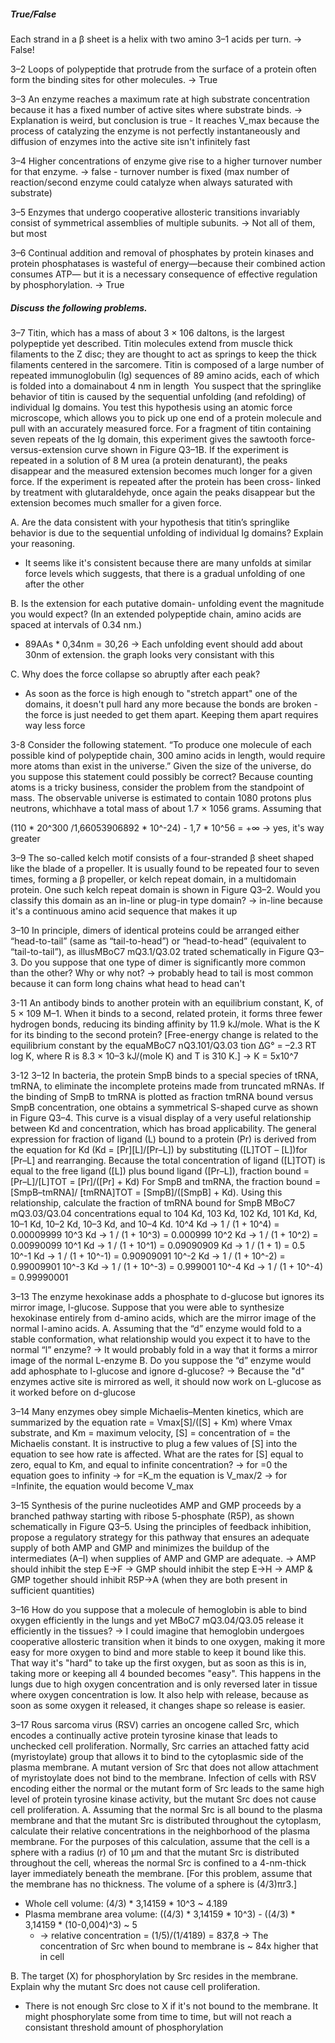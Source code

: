 
##### True/False
Each strand in a β sheet is a helix with two amino
3–1 acids per turn.
→ False!

3–2 Loops of polypeptide that protrude from the surface of a protein often form the binding sites for other molecules.
→ True

3–3 An enzyme reaches a maximum rate at high substrate concentration because it has a fixed number of active sites where substrate binds.
→ Explanation is weird, but conclusion is true - It reaches V_max because the process of catalyzing the enzyme is not perfectly instantaneously and diffusion of enzymes into the active site isn't infinitely fast

3–4 Higher concentrations of enzyme give rise to a higher turnover number for that enzyme.
→ false - turnover number is fixed (max number of reaction/second enzyme could catalyze when always saturated with substrate)

3–5 Enzymes that undergo cooperative allosteric transitions invariably consist of symmetrical assemblies of multiple subunits.
→ Not all of them, but most

3–6 Continual addition and removal of phosphates by protein kinases and protein phosphatases is wasteful of energy—because their combined action consumes ATP— but it is a necessary consequence of effective regulation by phosphorylation.
→ True

##### Discuss the following problems.

3–7 Titin, which has a mass of about 3 × 106 daltons, is the largest polypeptide yet described. Titin molecules extend from muscle thick filaments to the Z disc; they are thought to act as springs to keep the thick filaments centered in the sarcomere. Titin is composed of a large number of repeated immunoglobulin (Ig) sequences of 89 amino acids, each of which is folded into a domainabout 4 nm in length  You suspect that the springlike behavior of titin is caused by the sequential unfolding (and refolding) of individual Ig domains. You test this hypothesis using an atomic force microscope, which allows you to pick up one end of a protein molecule and pull with an accurately measured force. For a fragment of titin containing seven repeats of the Ig domain, this experiment gives the sawtooth force-versus-extension curve shown in Figure Q3–1B. If the experiment is repeated in a solution of 8 M urea (a protein denaturant), the peaks disappear and the measured extension becomes much longer for a given force. If the experiment is repeated after the protein has been cross- linked by treatment with glutaraldehyde, once again the peaks disappear but the extension becomes much smaller for a given force.

A. Are the data consistent with your hypothesis that titin’s springlike behavior is due to the sequential unfolding of individual Ig domains? Explain your reasoning.
- It seems like it's consistent because there are many unfolds at similar force levels which suggests, that there is a gradual unfolding of one after the other

B. Is the extension for each putative domain- unfolding event the magnitude you would expect? (In an extended polypeptide chain, amino acids are spaced at intervals of 0.34 nm.)
- 89AAs * 0,34nm  = 30,26 → Each unfolding event should add about 30nm of extension. the graph looks very consistant with this

C. Why does the force collapse so abruptly after each peak?
- As soon as the force is high enough to "stretch appart" one of the domains, it doesn't pull hard any more because the bonds are broken - the force is just needed to get them apart. Keeping them apart requires way less force

3-8 Consider the following statement. “To produce one molecule of each possible kind of polypeptide chain, 300 amino acids in length, would require more atoms than exist in the universe.” Given the size of the universe, do you suppose this statement could possibly be correct? Because counting atoms is a tricky business, consider the problem from the standpoint of mass. The observable universe is estimated to contain 1080 protons plus neutrons, whichhave a total mass of about 1.7 × 1056 grams. Assuming that

(110 * 20^300 /1,66053906892 * 10^-24) - 1,7 * 10^56 = +∞
→ yes, it's way greater


3–9 The so-called kelch motif consists of a four-stranded β sheet shaped like the blade of a propeller. It is usually found to be repeated four to seven times, forming a β propeller, or kelch repeat domain, in a multidomain protein. One such kelch repeat domain is shown in Figure Q3–2. Would you classify this domain as an in-line or plug-in type domain?
→ in-line because it's a continuous amino acid sequence that makes it up


3–10 In principle, dimers of identical proteins could be arranged either “head-to-tail” (same as “tail-to-head”) or “head-to-head” (equivalent to “tail-to-tail”), as illusMBoC7 mQ3.1/Q3.02 trated schematically in Figure Q3–3. Do you suppose that one type of dimer is significantly more common than the other? Why or why not?
→ probably head to tail is most common because it can form long chains what head to head can't


3-11 An antibody binds to another protein with an equilibrium constant, K, of 5 × 109 M–1. When it binds to a second, related protein, it forms three fewer hydrogen bonds, reducing its binding affinity by 11.9 kJ/mole. What is the K for its binding to the second protein? 
\[Free-energy change is related to the equilibrium constant by the equaMBoC7 nQ3.101/Q3.03 tion ∆G° = –2.3 RT log K, where R is 8.3 × 10–3 kJ/(mole K) and T is 310 K.]
→ K = 5x10^7

3-12 3–12 In bacteria, the protein SmpB binds to a special species of tRNA, tmRNA, to eliminate the incomplete proteins made from truncated mRNAs. If the binding of SmpB to tmRNA is plotted as fraction tmRNA bound versus SmpB concentration, one obtains a symmetrical S-shaped curve as shown in Figure Q3–4. This curve is a visual display of a very useful relationship between Kd and concentration, which has broad applicability. The general expression for fraction of ligand (L) bound to a protein (Pr) is derived from the equation for Kd (Kd = [Pr][L]/[Pr–L]) by substituting ([L]TOT – [L])for [Pr–L] and rearranging. Because the total concentration of ligand ([L]TOT) is equal to the free ligand ([L]) plus bound ligand ([Pr–L]), fraction bound = [Pr–L]/[L]TOT = [Pr]/([Pr] + Kd) For SmpB and tmRNA, the fraction bound = [SmpB–tmRNA]/ [tmRNA]TOT = [SmpB]/([SmpB] + Kd). Using this relationship, calculate the fraction of tmRNA bound for SmpB MBoC7 mQ3.03/Q3.04 concentrations equal to 104 Kd, 103 Kd, 102 Kd, 101 Kd, Kd, 10–1 Kd, 10–2 Kd, 10–3 Kd, and 10–4 Kd.
10^4 Kd → 1 / (1 + 10^4) = 0.00009999
10^3 Kd → 1 / (1 + 10^3) = 0.000999
10^2 Kd → 1 / (1 + 10^2) = 0.00990099
10^1 Kd → 1 / (1 + 10^1) = 0.09090909
Kd      → 1 / (1 + 1)    = 0.5
10^-1 Kd → 1 / (1 + 10^-1) = 0.90909091
10^-2 Kd → 1 / (1 + 10^-2) = 0.99009901
10^-3 Kd → 1 / (1 + 10^-3) = 0.999001
10^-4 Kd → 1 / (1 + 10^-4) = 0.99990001

3–13 The enzyme hexokinase adds a phosphate to d-glucose but ignores its mirror image, l-glucose. Suppose that you were able to synthesize hexokinase entirely from d-amino acids, which are the mirror image of the normal l-amino acids. 
A. Assuming that the “d” enzyme would fold to a stable conformation, what relationship would you expect it to have to the normal “l” enzyme? 
→ It would probably fold in a way that it forms a mirror image of the normal L-enzyme
B. Do you suppose the “d” enzyme would add aphosphate to l-glucose and ignore d-glucose?
→ Because the "d" enzymes active site is mirrored as well, it should now work on L-glucose as it worked before on d-glucose

3–14 Many enzymes obey simple Michaelis–Menten kinetics, which are summarized by the equation rate = Vmax[S]/([S] + Km) where Vmax substrate, and Km = maximum velocity, [S] = concentration of = the Michaelis constant. It is instructive to plug a few values of [S] into the equation to see how rate is affected. What are the rates for [S] equal to zero, equal to Km, and equal to infinite concentration?
→ for =0 the equation goes to infinity
→ for =K_m the equation is V_max/2
→ for =Infinite, the equation would become V_max

3–15 Synthesis of the purine nucleotides AMP and GMP proceeds by a branched pathway starting with ribose 5-phosphate (R5P), as shown schematically in Figure Q3–5. Using the principles of feedback inhibition, propose a regulatory strategy for this pathway that ensures an adequate supply of both AMP and GMP and minimizes the buildup of the intermediates (A–I) when supplies of AMP and GMP are adequate.
→ AMP should inhibit the step E→F
→ GMP should inhibit the step E→H
→ AMP & GMP together should inhibit R5P→A (when they are both present in sufficient quantities)

3–16 How do you suppose that a molecule of hemoglobin is able to bind oxygen efficiently in the lungs and yet MBoC7 mQ3.04/Q3.05 release it efficiently in the tissues?
→ I could imagine that hemoglobin undergoes cooperative allosteric transition when it binds to one oxygen, making it more easy for more oxygen to bind and more stable to keep it bound like this. That way it's "hard" to take up the first oxygen, but as soon as this is in, taking more or keeping all 4 bounded becomes "easy". This happens in the lungs due to high oxygen concentration and is only reversed later in tissue where oxygen concentration is low. It also help with release, because as soon as some oxygen it released, it changes shape so release is easier.

3–17 Rous sarcoma virus (RSV) carries an oncogene called Src, which encodes a continually active protein tyrosine kinase that leads to unchecked cell proliferation. Normally, Src carries an attached fatty acid (myristoylate) group that allows it to bind to the cytoplasmic side of the plasma membrane. A mutant version of Src that does not allow attachment of myristoylate does not bind to the membrane. Infection of cells with RSV encoding either the normal or the mutant form of Src leads to the same high level of protein tyrosine kinase activity, but the mutant Src does not cause cell proliferation.
A. Assuming that the normal Src is all bound to the plasma membrane and that the mutant Src is distributed throughout the cytoplasm, calculate their relative concentrations in the neighborhood of the plasma membrane. For the purposes of this calculation, assume that the cell is a sphere with a radius (r) of 10 μm and that the mutant Src is distributed throughout the cell, whereas the normal Src is confined to a 4-nm-thick layer immediately beneath the membrane. \[For this problem, assume that the membrane has no thickness. The volume of a sphere is (4/3)πr3.]
- Whole cell volume: (4/3) * 3,14159 * 10^3 ~ 4.189
- Plasma membrane area volume: ((4/3) * 3,14159 * 10^3) - ((4/3) * 3,14159 * (10-0,004)^3) ~ 5
	- → relative concentration = (1/5)/(1/4189) = 837,8 → The concentration of Src when bound to membrane is ~ 84x higher that in cell

B. The target (X) for phosphorylation by Src resides in the membrane. Explain why the mutant Src does not cause cell proliferation.
- There is not enough Src close to X if it's not bound to the membrane. It might phosphorylate some from time to time, but will not reach a consistant threshold amount of phosphorylation
